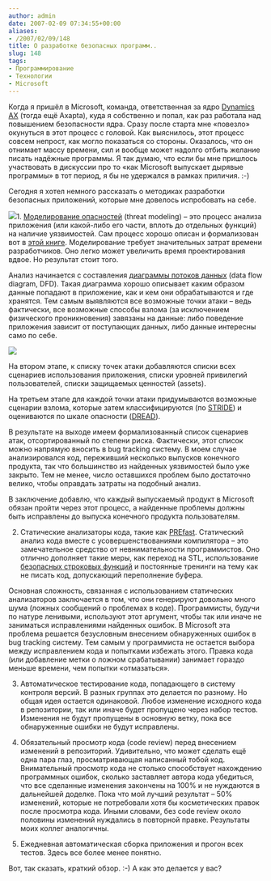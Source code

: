 ```yaml
---
author: admin
date: 2007-02-09 07:34:55+00:00
aliases:
- /2007/02/09/148
title: О разработке безопасных программ..
slug: 148
tags:
- Программирование
- Технологии
- Microsoft
---
```


Когда я пришёл в Microsoft, команда, ответственная за ядро [Dynamics AX](http://www.microsoft.com/dynamics/ax/default.mspx) (тогда ещё Axapta), куда я собственно и попал, как раз работала над повышением безопасности ядра. Сразу после старта мне «повезло» окунуться в этот процесс с головой. Как выяснилось, этот процесс совсем непрост, как могло показаться со стороны. Оказалось, что он отнимает массу времени, сил и вообще может надолго отбить желание писать надёжные программы. Я так думаю, что если бы мне пришлось участвовать в дискуссии про то «как Microsoft выпускает дырявые программы» в тот период, я бы не удержался в рамках приличия. :-)

<!--more-->Сегодня я хотел немного рассказать о методиках разработки безопасных приложений, которые мне довелось испробовать на себе.

![](http://www.microsoft.com/MSPress/books/imgt/6892.gif)1. [Моделирование опасностей](http://msdn2.microsoft.com/en-us/security/aa570411.aspx) (threat modeling) – это процесс анализа приложения (или какой-либо его части, вплоть до отдельных функций) на наличие уязвимостей. Сам процесс хорошо описан и формализован вот в [этой книге](http://www.microsoft.com/mspress/books/6892.aspx). Моделирование требует значительных затрат времени разработчиков. Оно легко может увеличить время проектирования вдвое. Но результат стоит того.

Анализ начинается с составления [диаграммы потоков данных](http://en.wikipedia.org/wiki/Data_flow_diagram) (data flow diagram, DFD). Такая диаграмма хорошо описывает каким образом данные попадают в приложение, как и кем они обрабатываются и где хранятся. Тем самым выявляются все возможные точки атаки – ведь фактически, все возможные способы взлома (за исключением физического проникновения) завязаны на данные: либо поведение приложения зависит от поступающих данных, либо данные интересны само по себе.

![](http://upload.wikimedia.org/wikipedia/commons/c/c8/DataFlowDiagram_Example.png)

На втором этапе, к списку точек атаки добавляются списки всех сценариев использования приложения, списки уровней привилегий пользователей, списки защищаемых ценностей (assets).

На третьем этапе для каждой точки атаки придумываются возможные сценарии взлома, которые затем классифицируются (по [STRIDE](http://msdn2.microsoft.com/en-us/library/aa302419.aspx#c03618429_009)) и оцениваются по шкале опасности ([DREAD](http://msdn2.microsoft.com/en-us/library/aa302419.aspx#c03618429_011)).

В результате на выходе имеем формализованный список сценариев атак, отсортированный по степени риска. Фактически, этот список можно напрямую вносить в bug tracking систему. В моем случае анализировался код, переживший несколько выпусков конечного продукта, так что большинство из найденных уязвимостей было уже закрыто. Тем не менее, число оставшихся проблем было достаточно велико, чтобы оправдать затраты на подобный анализ.

В заключение добавлю, что каждый выпускаемый продукт в Microsoft обязан пройти через этот процесс, а найденные проблемы должны быть исправлены до выпуска конечного продукта пользователям.

2. Статические анализаторы кода, такие как [PREfast](http://www.microsoft.com/whdc/devtools/tools/PREfast.mspx). Статический анализ кода вместе с усовершенствованиями компилятора – это замечательное средство от невнимательности программистов. Оно отлично дополняет такие меры, как переход на STL, использование [безопасных строковых функций](http://msdn2.microsoft.com/en-us/library/ms861501.aspx) и постоянные тренинги на тему как не писать код, допускающий переполнение буфера.

Основная сложность, связанная с использованием статических анализаторов заключается в том, что они генерируют довольно много шума (ложных сообщений о проблемах в коде). Программисты, будучи по натуре ленивыми, используют этот аргумент, чтобы так или иначе не заниматься исправлениями найденных ошибок. В Microsoft эта проблема решается безусловным внесением обнаруженных ошибок в bug tracking систему. Тем самым у программиста не остается выбора между исправлением кода и попытками избежать этого. Правка кода (или добавление метки о ложном срабатывании) занимает гораздо меньше времени, чем попытки «отмазаться».

3. Автоматическое тестирование кода, попадающего в систему контроля версий. В разных группах это делается по разному. Но общая идея остается одинаковой. Любое изменение исходного кода в репозитории, так или иначе будет пропущено через набор тестов. Изменения не будут пропущены в основную ветку, пока все обнаруженные ошибки не будут исправлены.

4. Обязательный просмотр кода (code review) перед внесением изменений в репозиторий.  Удивительно, что может сделать ещё одна пара глаз, просматривающая написанный тобой код. Внимательный просмотр кода не столько способствует нахождению программных ошибок, сколько заставляет автора кода убедиться, что все сделанные изменения закончены на 100% и не нуждаются в дальнейшей доделке. Пока что мой лучший результат – 50% изменений, которые не потребовали хотя бы косметических правок после просмотра кода. Иными словами, без code review около половины изменений нуждались в повторной правке. Результаты моих коллег аналогичны.

5. Ежедневная автоматическая сборка приложения и прогон всех тестов. Здесь все более менее понятно.

Вот, так сказать, краткий обзор. :-) А как это делается у вас?
